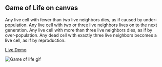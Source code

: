 Game of Life on canvas
----------------------
Any live cell with fewer than two live neighbors dies, as if caused by under-population.
Any live cell with two or three live neighbors  lives on to the next generation.
Any live cell with more than three live neighbors dies, as if by over-population.
Any dead cell with exactly three live neighbors becomes a live cell, as if by reproduction.

[Live Demo](http://chriswiles.github.io/Game-of-Life-canvas/)

![Game of life gif](http://i.imgur.com/Hn2l7h7.gif)

